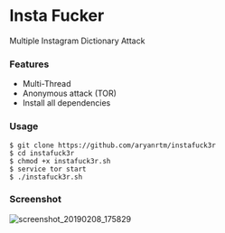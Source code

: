 # Insta Fucker
Multiple Instagram Dictionary Attack
### Features
- Multi-Thread
- Anonymous attack (TOR)
- Install all dependencies
### Usage
```
$ git clone https://github.com/aryanrtm/instafuck3r
$ cd instafuck3r
$ chmod +x instafuck3r.sh
$ service tor start
$ ./instafuck3r.sh
```
### Screenshot
![screenshot_20190208_175829](https://user-images.githubusercontent.com/32659320/52474788-05ac2000-2bcc-11e9-9833-937c66196132.png)

